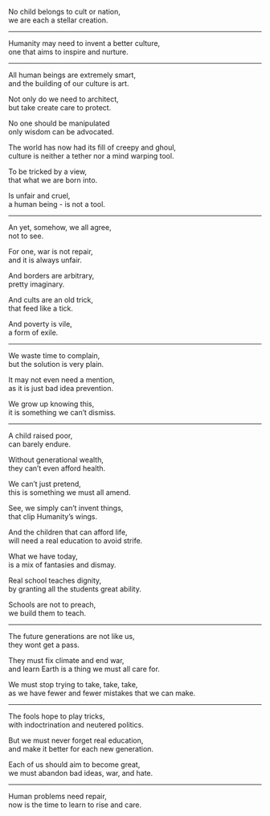 No child belongs to cult or nation,\
we are each a stellar creation.

---

Humanity may need to invent a better culture,\
one that aims to inspire and nurture.

---

All human beings are extremely smart,\
and the building of our culture is art.

Not only do we need to architect,\
but take create care to protect.

No one should be manipulated\
only wisdom can be advocated.

The world has now had its fill of creepy and ghoul,\
culture is neither a tether nor a mind warping tool.

To be tricked by a view,\
that what we are born into.

Is unfair and cruel,\
a human being - is not a tool.

---

An yet, somehow, we all agree,\
not to see.

For one, war is not repair,\
and it is always unfair.

And borders are arbitrary,\
pretty imaginary.

And cults are an old trick,\
that feed like a tick.

And poverty is vile,\
a form of exile.

---

We waste time to complain,\
but the solution is very plain.

It may not even need a mention,\
as it is just bad idea prevention.

We grow up knowing this,\
it is something we can’t dismiss.

---

A child raised poor,\
can barely endure.

Without generational wealth,\
they can’t even afford health.

We can’t just pretend,\
this is something we must all amend.

See, we simply can’t invent things,\
that clip Humanity’s wings.

And the children that can afford life,\
will need a real education to avoid strife.

What we have today,\
is a mix of fantasies and dismay.

Real school teaches dignity,\
by granting all the students great ability.

Schools are not to preach,\
we build them to teach.

---

The future generations are not like us,\
they wont get a pass.

They must fix climate and end war,\
and learn Earth is a thing we must all care for.

We must stop trying to take, take, take,\
as we have fewer and fewer mistakes that we can make.

---

The fools hope to play tricks,\
with indoctrination and neutered politics.

But we must never forget real education,\
and make it better for each new generation.

Each of us should aim to become great,\
we must abandon bad ideas, war, and hate.

---

Human problems need repair,\
now is the time to learn to rise and care.
